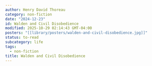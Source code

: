 ```yaml
---
author: Henry David Thoreau
category: non-fiction
date: "2024-12-23"
id: Walden and Civil Disobedience
modified: 2025-10-29 02:14:43 GMT-04:00
posters: "[[library/posters/walden-and-civil-disobedience.jpg]]"
status: to-read
subcategory: life
tags:
  - non-fiction
title: Walden and Civil Disobedience
---
```

